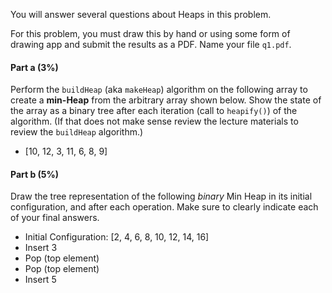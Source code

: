 
You will answer several questions about Heaps in this problem.

For this problem, you must draw this by hand or using some form of drawing app and submit the results as a PDF.  Name your file `q1.pdf`.

#### Part a (3%)

Perform the `buildHeap` (aka `makeHeap`) algorithm on the following array to create a **min-Heap** from the arbitrary array shown below.  Show the state of the array as a binary tree after each iteration (call to `heapify()`) of the algorithm. (If that does not make sense review the lecture materials to review the `buildHeap` algorithm.)

- [10, 12, 3, 11, 6, 8, 9]

#### Part b (5%)

Draw the tree representation of the following *binary* Min Heap in its initial configuration, and after each operation.  Make sure to clearly indicate each of your final answers.

- Initial Configuration: [2, 4, 6, 8, 10, 12, 14, 16]
- Insert 3 
- Pop (top element)
- Pop (top element) 
- Insert 5